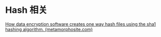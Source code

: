 # Hash 相关

[How data encryption software creates one way hash files using the sha1 hashing algorithm. (metamorphosite.com)](https://www.metamorphosite.com/one-way-hash-encryption-sha1-data-software)

